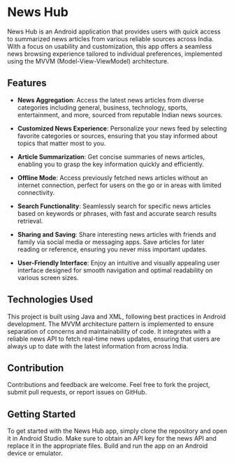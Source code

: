 # News Hub

News Hub is an Android application that provides users with quick access to summarized news articles from various reliable sources across India. With a focus on usability and customization, this app offers a seamless news browsing experience tailored to individual preferences, implemented using the MVVM (Model-View-ViewModel) architecture.

## Features

- **News Aggregation**: Access the latest news articles from diverse categories including general, business, technology, sports, entertainment, and more, sourced from reputable Indian news sources.
  
- **Customized News Experience**: Personalize your news feed by selecting favorite categories or sources, ensuring that you stay informed about topics that matter most to you.
  
- **Article Summarization**: Get concise summaries of news articles, enabling you to grasp the key information quickly and efficiently.
  
- **Offline Mode**: Access previously fetched news articles without an internet connection, perfect for users on the go or in areas with limited connectivity.
  
- **Search Functionality**: Seamlessly search for specific news articles based on keywords or phrases, with fast and accurate search results retrieval.
  
- **Sharing and Saving**: Share interesting news articles with friends and family via social media or messaging apps. Save articles for later reading or reference, ensuring you never miss important updates.
  
- **User-Friendly Interface**: Enjoy an intuitive and visually appealing user interface designed for smooth navigation and optimal readability on various screen sizes.

## Technologies Used

This project is built using Java and XML, following best practices in Android development. The MVVM architecture pattern is implemented to ensure separation of concerns and maintainability of code. It integrates with a reliable news API to fetch real-time news updates, ensuring that users are always up to date with the latest information from across India.

## Contribution

Contributions and feedback are welcome. Feel free to fork the project, submit pull requests, or report issues on GitHub.

## Getting Started

To get started with the News Hub app, simply clone the repository and open it in Android Studio. Make sure to obtain an API key for the news API and replace it in the appropriate files. Build and run the app on an Android device or emulator.
